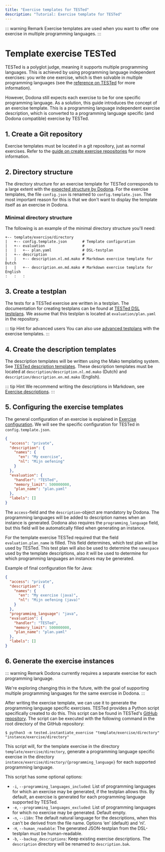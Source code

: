 ```yaml
---
title: "Exercise templates for TESTed"
description: "Tutorial: Exercise template for TESTed"
---
```


::: warning Remark
Exercise templates are used when you want to offer one exercise in multiple programming languages.
:::

# Template exercise TESTed
TESTed is a polyglot judge, meaning it supports multiple programming languages.
This is achieved by using programming language independent exercises: you write one exercise, which is then solvable in multiple programming languages (see the [reference on TESTed](../../../references/tested-judge/) for more information).

However, Dodona still expects each exercise to be for one specific programming language.
As a solution, this guide introduces the concept of an exercise template.
This is a programming language independent exercise description, which is converted to a programming language specific (and Dodona compatible) exercise by TESTed.

## 1. Create a Git repository
Exercise templates must be located in a git repository, just as normal exercises.
Refer to the [guide on create exercise repositories](../new-exercise-repo) for more information.

## 2. Directory structure
The directory structure for an exercise template for TESTed corresponds to a large extent with the
[expected structure by Dodona](../../../references/exercise-directory-structure).
For the exercise templates, the file `config.json` is renamed to `config.template.json`.
The most important reason for this is that we don't want to display the template itself as an exercise in Dodona.

### Minimal directory structure

The following is an example of the minimal directory structure you'll need:
```text
+-- template/exercise/directory
|   +-- config.template.json       # Template configuration
|   +-- evaluation                 #
|   |   +-- plan.yaml              # DSL-testplan
|   +-- description                #
|   |   +-- description.nl.md.mako # Markdown exercise template for Dutch
|   |   +-- description.en.md.mako # Markdown exercise template for English
:   :   :
```

## 3. Create a testplan
The tests for a TESTed exercise are written in a testplan.
The documentation for creating testplans can be found at  [TESTed DSL testplans](../../../references/tested-judge/dsl).
We assume that this testplan is located at `evaluation/plan.yaml` in the repository. 

::: tip Hint for advanced users
You can also use [advanced testplans](../../../references/tested-judge/json) with the exercise templates.
:::

## 4. Create the description templates
The description templates will be written using the Mako templating system.
See [TESTed description templates](../../../references/tested-judge/template-description).
These description templates must be located at `description/description.nl.md.mako` (Dutch) and
`description/description.en.md.mako` (English).

::: tip Hint
We recommend writing the descriptions in Markdown,
see [Exercise descriptions](../../../references/exercise-description).
:::

## 5. Configuring the exercise templates
The general configuration of an exercise is explained in [Exercise configuration](../../../references/exercise-config).
We will see the specific configuration for TESTed in `config.template.json`.

```json
{
  "access": "private",
  "description": {
    "names": {
      "en": "My exercise",
      "nl": "Mijn oefening"
    }
  },
  "evaluation": {
    "handler": "TESTed",
    "memory_limit": 500000000,
    "plan_name": "plan.yaml"
  },
  "labels": []
}
```

The `access`-field and the `description`-object are mandatory by Dodona.
The programming languages will be added to description names when an instance is generated.
Dodona also requires the `programming_language` field,
but this field will be automatically filled when generating an instance.

For the template exercise TESTed required that the field `evaluation.plan_name` is filled.
This field determines, which test plan will be used by TESTed.
This test plan will also be used to determine the `namespace` used by the template descriptions,
also it will be used to determine for which programming languages an instances may be generated.

Example of final configuration file for Java:

```json
{
  "access": "private",
  "description": {
    "names": {
      "en": "My exercise (java)",
      "nl": "Mijn oefening (java)"
    }
  },
  "programming_language": "java",
  "evaluation": {
    "handler": "TESTed",
    "memory_limit": 500000000,
    "plan_name": "plan.yaml"
  },
  "labels": []
}
```

## 6. Generate the exercise instances
::: warning Remark
Dodona currently requires a separate exercise for each programming language.

We're exploring changing this in the future, with the goal of supporting multiple programming languages for the same exercise in Dodona.
:::

After writing the exercise template, we can use it to generate the programming language specific exercises.
TESTed provides a Python script specifically created to do this.
This script can be found in TESTed's [GitHub repository](https://github.com/dodona-edu/universal-judge).
The script can be executed with the following command in the root directory of the GitHub repository:
```shell
$ python3 -m tested.instantiate_exercise "template/exercise/directory" "instance/exercise/directory"
```

This script will, for the template exercise in the directory `template/exercise/directory`,
generate a programming language specific exercise in the directory `instance/exercise/directory/{programming_language}` for each supported programming language.

This script has some optional options:
- `-i`, `--programming_languages_included`:
  List of programming languages for which an exercise may be generated, if the testplan allows this.
  By default, an exercise is generated for each programming language supported by TESTed.
- `-e`, `--programming_languages_excluded`:
  List of programming languages for which no exercise may be generated.
  Default empty.
- `-n`, `--i18n`: The default natural language for the descriptions, when this can't be derived from the file name.
  Options ‘en’ (default) and ‘nl’.
- `-H`, `--human_readable`: The generated JSON-testplan from the DSL-testplan must be human-readable.
- `-b`, `--backup_descriptions`: Keep existing exercise descriptions. The `description` directory will be renamed to `description.bak`.

